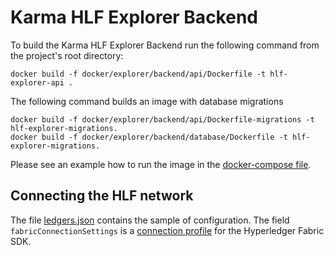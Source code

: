 # Karma HLF Explorer Backend

To build the Karma HLF Explorer Backend run the following command from the project's root directory:

```shell
docker build -f docker/explorer/backend/api/Dockerfile -t hlf-explorer-api .
```

The following command builds an image with database migrations

```shell
docker build -f docker/explorer/backend/api/Dockerfile-migrations -t hlf-explorer-migrations.
docker build -f docker/explorer/backend/database/Dockerfile -t hlf-explorer-migrations.
```

Please see an example how to run the image in the [docker-compose file](docker-compose.yml).

## Connecting the HLF network

The file [ledgers.json](../../docker/explorer/backend/api/data/ledgers.json) contains the sample of configuration.
The field `fabricConnectionSettings` is a [connection profile](https://hyperledger-fabric.readthedocs.io/en/release-2.2/developapps/connectionprofile.html)
for the Hyperledger Fabric SDK.
